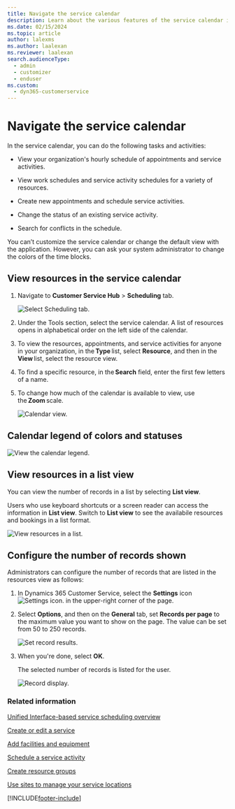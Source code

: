 ```yaml
---
title: Navigate the service calendar
description: Learn about the various features of the service calendar in Dynamics 365 Customer Service.
ms.date: 02/15/2024
ms.topic: article
author: lalexms
ms.author: laalexan
ms.reviewer: laalexan
search.audienceType: 
  - admin
  - customizer
  - enduser
ms.custom: 
  - dyn365-customerservice
---
```


# Navigate the service calendar

In the service calendar, you can do the following tasks and activities:

- View your organization's hourly schedule of appointments and service activities.

- View work schedules and service activity schedules for a variety of resources.

- Create new appointments and schedule service activities.

- Change the status of an existing service activity.

- Search for conflicts in the schedule.

You can’t customize the service calendar or change the default view with the application. However, you can ask your system administrator to change the colors of the time blocks.

## View resources in the service calendar

1. Navigate to **Customer Service Hub** > **Scheduling** tab.

   ![Select Scheduling tab.](../media/uci-tools-scheduling.png "Navigate to the Scheduling tab")

2. Under the Tools section, select the service calendar.
    A list of resources opens in alphabetical order on the left side of the calendar.

3. To view the resources, appointments, and service activities for anyone in your organization, in the **Type** list, select **Resource**, and then in the **View** list, select the resource view.

4. To find a specific resource, in the **Search** field, enter the first few letters of a name.

5. To change how much of the calendar is available to view, use the **Zoom** scale.

   ![Calendar view.](../media/uci-calendar-view.png "View the calendar")

## Calendar legend of colors and statuses

   ![View the calendar legend.](../media/uci-color-legend.png "View legend of calendar colors and statuses")

   
## View resources in a list view

You can view the number of records in a list by selecting **List view**.

Users who use keyboard shortcuts or a screen reader can access the information in **List view**. Switch to **List view** to see the availabile resources and bookings in a list format.

  ![View resources in a list.](../media/resources-list-view.png "View resources in a list")

## Configure the number of records shown

Administrators can configure the number of records that are listed in the resources view as follows:

1. In Dynamics 365 Customer Service, select the **Settings** icon ![Settings icon.](../media/record-settings-icon.png "Settings icon for Dynamics 365 Customer Service") in the upper-right corner of the page.

2. Select **Options**, and then on the **General** tab, set **Records per page** to the maximum value you want to show on the page. The value can be set from 50 to 250 records.

   ![Set record results.](../media/configure-record-results.png "Set the number of records to list")
  
3. When you're done, select **OK**.

   The selected number of records is listed for the user.
  
   ![Record display.](../media/records-display.png "Records displayed")
    
### Related information  

[Unified Interface-based service scheduling overview](uci-scheduling-overview.md)

[Create or edit a service](uci-create-edit-service.md)

[Add facilities and equipment](uci-add-facilities-equipment.md)

[Schedule a service activity](uci-schedule-service-activity.md)

[Create resource groups](uci-create-resource-groups.md)

[Use sites to manage your service locations](uci-create-sites.md)


[!INCLUDE[footer-include](../../includes/footer-banner.md)]
